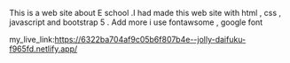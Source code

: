 This is a web site about E school .I had made this web site with html , css , javascript and bootstrap 5 . Add more i use fontawsome , google font


my_live_link:https://6322ba704af9c05b6f807b4e--jolly-daifuku-f965fd.netlify.app/
